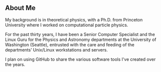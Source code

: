 ## About Me

My background is in theoretical physics, with a Ph.D. from Princeton University where I worked on computational particle physics.

For the past thirty years, I have been a Senior Computer Specialist and the Linux Guru for the Physics and Astronomy departments at the University of Washington (Seattle), entrusted with the care and feeding of the departments’ Unix/Linux workstations and servers.

I plan on using GitHub to share the various software tools I've created over the years.

<!--
**WRSomsky/WRSomsky** is a ✨ _special_ ✨ repository because its `README.md` (this file) appears on your GitHub profile.

Here are some ideas to get you started:

- 🔭 I’m currently working on ...
- 🌱 I’m currently learning ...
- 👯 I’m looking to collaborate on ...
- 🤔 I’m looking for help with ...
- 💬 Ask me about ...
- 📫 How to reach me: ...
- 😄 Pronouns: ...
- ⚡ Fun fact: ...
-->
